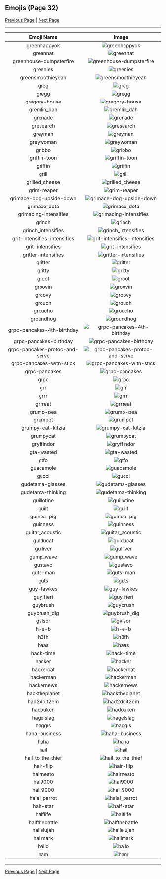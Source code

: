 
  ## Emojis (Page 32)

  [Previous Page](/docs/hashicorp/page-g-0031.md)
   | [Next Page](/docs/hashicorp/page-h-0033.md)

  <hr />

  |Emoji Name|Image|
  | :-: | :-: |
  |greenhappyok| ![greenhappyok](/emojis/hashicorp/greenhappyok.gif)|
  |greenhat| ![greenhat](/emojis/hashicorp/greenhat.png)|
  |greenhouse-dumpsterfire| ![greenhouse-dumpsterfire](/emojis/hashicorp/greenhouse-dumpsterfire.gif)|
  |greenies| ![greenies](/emojis/hashicorp/greenies.png)|
  |greensmoothieyeah| ![greensmoothieyeah](/emojis/hashicorp/greensmoothieyeah.png)|
  |greg| ![greg](/emojis/hashicorp/greg.png)|
  |gregg| ![gregg](/emojis/hashicorp/gregg.png)|
  |gregory-house| ![gregory-house](/emojis/hashicorp/gregory-house.jpg)|
  |gremlin_dah| ![gremlin_dah](/emojis/hashicorp/gremlin_dah.jpg)|
  |grenade| ![grenade](/emojis/hashicorp/grenade.jpg)|
  |gresearch| ![gresearch](/emojis/hashicorp/gresearch.png)|
  |greyman| ![greyman](/emojis/hashicorp/greyman.png)|
  |greywoman| ![greywoman](/emojis/hashicorp/greywoman.png)|
  |gribbo| ![gribbo](/emojis/hashicorp/gribbo.png)|
  |griffin-toon| ![griffin-toon](/emojis/hashicorp/griffin-toon.png)|
  |griffin| ![griffin](/emojis/hashicorp/griffin.png)|
  |grill| ![grill](/emojis/hashicorp/grill.png)|
  |grilled_cheese| ![grilled_cheese](/emojis/hashicorp/grilled_cheese.png)|
  |grim-reaper| ![grim-reaper](/emojis/hashicorp/grim-reaper.png)|
  |grimace-dog-upside-down| ![grimace-dog-upside-down](/emojis/hashicorp/grimace-dog-upside-down.png)|
  |grimace_dota| ![grimace_dota](/emojis/hashicorp/grimace_dota.gif)|
  |grimacing-intensifies| ![grimacing-intensifies](/emojis/hashicorp/grimacing-intensifies.gif)|
  |grinch| ![grinch](/emojis/hashicorp/grinch.png)|
  |grinch_intensifies| ![grinch_intensifies](/emojis/hashicorp/grinch_intensifies.gif)|
  |grit-intensifies-intensifies| ![grit-intensifies-intensifies](/emojis/hashicorp/grit-intensifies-intensifies.gif)|
  |grit-intensifies| ![grit-intensifies](/emojis/hashicorp/grit-intensifies.gif)|
  |gritter-intensifies| ![gritter-intensifies](/emojis/hashicorp/gritter-intensifies.gif)|
  |gritter| ![gritter](/emojis/hashicorp/gritter.png)|
  |gritty| ![gritty](/emojis/hashicorp/gritty.png)|
  |groot| ![groot](/emojis/hashicorp/groot.gif)|
  |groovin| ![groovin](/emojis/hashicorp/groovin.gif)|
  |groovy| ![groovy](/emojis/hashicorp/groovy.png)|
  |grouch| ![grouch](/emojis/hashicorp/grouch.jpg)|
  |groucho| ![groucho](/emojis/hashicorp/groucho.png)|
  |groundhog| ![groundhog](/emojis/hashicorp/groundhog.png)|
  |grpc-pancakes-4th-birthday| ![grpc-pancakes-4th-birthday](/emojis/hashicorp/grpc-pancakes-4th-birthday.png)|
  |grpc-pancakes-birthday| ![grpc-pancakes-birthday](/emojis/hashicorp/grpc-pancakes-birthday.png)|
  |grpc-pancakes-protoc-and-serve| ![grpc-pancakes-protoc-and-serve](/emojis/hashicorp/grpc-pancakes-protoc-and-serve.png)|
  |grpc-pancakes-with-stick| ![grpc-pancakes-with-stick](/emojis/hashicorp/grpc-pancakes-with-stick.png)|
  |grpc-pancakes| ![grpc-pancakes](/emojis/hashicorp/grpc-pancakes.png)|
  |grpc| ![grpc](/emojis/hashicorp/grpc.png)|
  |grr| ![grr](/emojis/hashicorp/grr.gif)|
  |grrr| ![grrr](/emojis/hashicorp/grrr.gif)|
  |grrreat| ![grrreat](/emojis/hashicorp/grrreat.jpg)|
  |grump-pea| ![grump-pea](/emojis/hashicorp/grump-pea.png)|
  |grumpet| ![grumpet](/emojis/hashicorp/grumpet.png)|
  |grumpy-cat-kitzia| ![grumpy-cat-kitzia](/emojis/hashicorp/grumpy-cat-kitzia.jpg)|
  |grumpycat| ![grumpycat](/emojis/hashicorp/grumpycat.png)|
  |gryffindor| ![gryffindor](/emojis/hashicorp/gryffindor.png)|
  |gta-wasted| ![gta-wasted](/emojis/hashicorp/gta-wasted.png)|
  |gtfo| ![gtfo](/emojis/hashicorp/gtfo.png)|
  |guacamole| ![guacamole](/emojis/hashicorp/guacamole.png)|
  |gucci| ![gucci](/emojis/hashicorp/gucci.jpg)|
  |gudetama-glasses| ![gudetama-glasses](/emojis/hashicorp/gudetama-glasses.png)|
  |gudetama-thinking| ![gudetama-thinking](/emojis/hashicorp/gudetama-thinking.png)|
  |guillotine| ![guillotine](/emojis/hashicorp/guillotine.png)|
  |guilt| ![guilt](/emojis/hashicorp/guilt.jpg)|
  |guinea-pig| ![guinea-pig](/emojis/hashicorp/guinea-pig.png)|
  |guinness| ![guinness](/emojis/hashicorp/guinness.png)|
  |guitar_acoustic| ![guitar_acoustic](/emojis/hashicorp/guitar_acoustic.png)|
  |gulducat| ![gulducat](/emojis/hashicorp/gulducat.jpg)|
  |gulliver| ![gulliver](/emojis/hashicorp/gulliver.png)|
  |gump_wave| ![gump_wave](/emojis/hashicorp/gump_wave.gif)|
  |gustavo| ![gustavo](/emojis/hashicorp/gustavo.png)|
  |guts-man| ![guts-man](/emojis/hashicorp/guts-man.png)|
  |guts| ![guts](/emojis/hashicorp/guts.png)|
  |guy-fawkes| ![guy-fawkes](/emojis/hashicorp/guy-fawkes.png)|
  |guy_fieri| ![guy_fieri](/emojis/hashicorp/guy_fieri.png)|
  |guybrush| ![guybrush](/emojis/hashicorp/guybrush.png)|
  |guybrush_dig| ![guybrush_dig](/emojis/hashicorp/guybrush_dig.gif)|
  |gvisor| ![gvisor](/emojis/hashicorp/gvisor.png)|
  |h-e-b| ![h-e-b](/emojis/hashicorp/h-e-b.png)|
  |h3fh| ![h3fh](/emojis/hashicorp/h3fh.gif)|
  |haas| ![haas](/emojis/hashicorp/haas.png)|
  |hack-time| ![hack-time](/emojis/hashicorp/hack-time.gif)|
  |hacker| ![hacker](/emojis/hashicorp/hacker.png)|
  |hackercat| ![hackercat](/emojis/hashicorp/hackercat.png)|
  |hackerman| ![hackerman](/emojis/hashicorp/hackerman.jpg)|
  |hackernews| ![hackernews](/emojis/hashicorp/hackernews.png)|
  |hacktheplanet| ![hacktheplanet](/emojis/hashicorp/hacktheplanet.png)|
  |had2doit2em| ![had2doit2em](/emojis/hashicorp/had2doit2em.png)|
  |hadouken| ![hadouken](/emojis/hashicorp/hadouken.jpg)|
  |hagelslag| ![hagelslag](/emojis/hashicorp/hagelslag.png)|
  |haggis| ![haggis](/emojis/hashicorp/haggis.png)|
  |haha-business| ![haha-business](/emojis/hashicorp/haha-business.png)|
  |haha| ![haha](/emojis/hashicorp/haha.png)|
  |hail| ![hail](/emojis/hashicorp/hail.png)|
  |hail_to_the_thief| ![hail_to_the_thief](/emojis/hashicorp/hail_to_the_thief.jpg)|
  |hair-flip| ![hair-flip](/emojis/hashicorp/hair-flip.gif)|
  |hairnesto| ![hairnesto](/emojis/hashicorp/hairnesto.png)|
  |hal9000| ![hal9000](/emojis/hashicorp/hal9000.png)|
  |hal_9000| ![hal_9000](/emojis/hashicorp/hal_9000.png)|
  |halal_parrot| ![halal_parrot](/emojis/hashicorp/halal_parrot.gif)|
  |half-star| ![half-star](/emojis/hashicorp/half-star.png)|
  |halflife| ![halflife](/emojis/hashicorp/halflife.png)|
  |halfthebattle| ![halfthebattle](/emojis/hashicorp/halfthebattle.png)|
  |hallelujah| ![hallelujah](/emojis/hashicorp/hallelujah.png)|
  |hallmark| ![hallmark](/emojis/hashicorp/hallmark.png)|
  |hallo| ![hallo](/emojis/hashicorp/hallo.gif)|
  |ham| ![ham](/emojis/hashicorp/ham.png)|

  <hr/>
  
  [Previous Page](/docs/hashicorp/page-g-0031.md)
   | [Next Page](/docs/hashicorp/page-h-0033.md)
